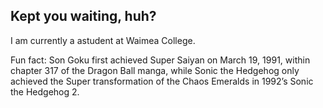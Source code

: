 ## Kept you waiting, huh?

I am currently a astudent at Waimea College.

 Fun fact:  Son Goku first achieved Super Saiyan on March 19, 1991, within chapter 317 of the Dragon Ball manga, while Sonic the Hedgehog only achieved the Super transformation of the Chaos Emeralds in 1992’s Sonic the Hedgehog 2.
<!--
**waimea-takinredharding/waimea-takinredharding** is a ✨ _special_ ✨ repository because its `README.md` (this file) appears on your GitHub profile.

Here are some ideas to get you started:

- 🔭 I’m currently working on ...
- 🌱 I’m currently learning ...
- 👯 I’m looking to collaborate on ...
- 🤔 I’m looking for help with ...
- 💬 Ask me about ...
- 📫 How to reach me: ...
- 😄 Pronouns: ...
- ⚡ Fun fact: ...
-->
